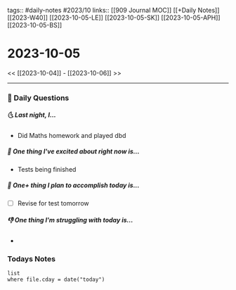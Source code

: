 tags:: #daily-notes #2023/10
links:: [[909 Journal MOC]] [[+Daily Notes]] [[2023-W40]] [[2023-10-05-LE]] [[2023-10-05-SK]] [[2023-10-05-APH]] [[2023-10-05-BS]]
# 2023-10-05

<< [[2023-10-04]] - [[2023-10-06]] >>

---
### 📅 Daily Questions
##### 🌜 Last night, I...
- Did Maths homework and played dbd

##### 🙌 One thing I've excited about right now is...
- Tests being finished 

##### 🚀 One+ thing I plan to accomplish today is...
- [ ] Revise for test tomorrow

##### 👎 One thing I'm struggling with today is...
- 

### Todays Notes
```dataview
list 
where file.cday = date("today")
```